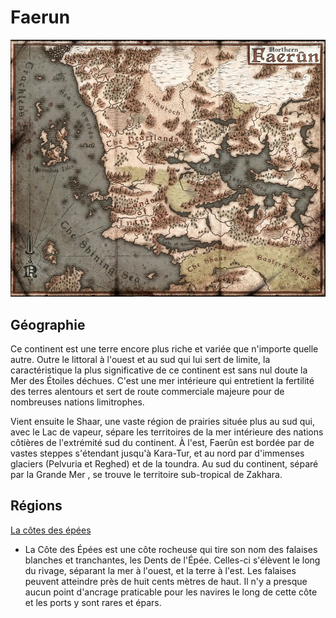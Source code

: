 # Faerun
![faerun](../../../ressources/faerun.png)

## Géographie

Ce continent est une terre encore plus riche et variée que n'importe quelle autre. Outre le littoral à l'ouest et au sud qui lui sert de limite, la caractéristique la plus significative de ce continent est sans nul doute la Mer des Étoiles déchues. C'est une mer intérieure qui entretient la fertilité des terres alentours et sert de route commerciale majeure pour de nombreuses nations limitrophes.

Vient ensuite le Shaar, une vaste région de prairies située plus au sud qui, avec le Lac de vapeur, sépare les territoires de la mer intérieure des nations côtières de l'extrémité sud du continent. À l'est, Faerûn est bordée par de vastes steppes s'étendant jusqu'à Kara-Tur, et au nord par d'immenses glaciers (Pelvuria et Reghed) et de la toundra. Au sud du continent, séparé par la Grande Mer , se trouve le territoire sub-tropical de Zakhara.

## Régions 

[La côtes des épées](cotedesepees/cotedesepees.md)

- La Côte des Épées est une côte rocheuse qui tire son nom des falaises blanches et tranchantes, les Dents de l'Épée. Celles-ci s'élèvent le long du rivage, séparant la mer à l'ouest, et la terre à l'est. Les falaises peuvent atteindre près de huit cents mètres de haut. Il n'y a presque aucun point d'ancrage praticable pour les navires le long de cette côte et les ports y sont rares et épars.